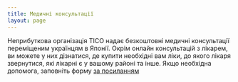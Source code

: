 ```yaml
---
title: Медичні консультації
layout: page
---
```


Неприбуткова організація ТІСО надає безкоштовні медичні консультації переміщеним українцям в Японії. Окрім онлайн консультацій з лікарем, ви можете у них дізнатися, де купити необхідні вам ліки, до якого лікаря звернутися, які лікарні є у вашому районі та інше.
Якщо необхідна допомога, заповніть форму [за посиланням](https://www.tico.or.jp/archives/information/%d0%b1%d0%b5%d0%b7%d0%ba%d0%be%d1%88%d1%82%d0%be%d0%b2%d0%bd%d1%96-%d0%bc%d0%b5%d0%b4%d0%b8%d1%87%d0%bd%d1%96-%d0%ba%d0%be%d0%bd%d1%81%d1%83%d0%bb%d1%8c%d1%82%d0%b0%d1%86%d1%96%d1%97-%d0%b5%d0%b2/)
